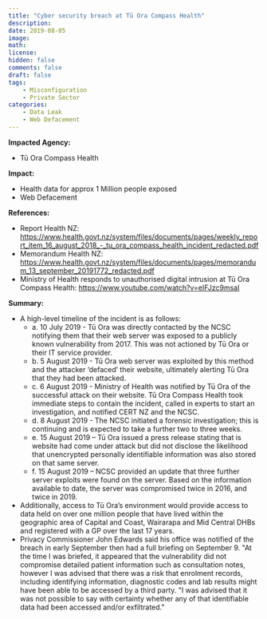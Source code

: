```yaml
---
title: "Cyber security breach at Tū Ora Compass Health"
description: 
date: 2019-08-05
image: 
math: 
license: 
hidden: false
comments: false
draft: false
tags: 
    - Misconfiguration
    - Private Sector
categories:
    - Data Leak
    - Web Defacement
---
```

**Impacted Agency:**
* Tū Ora Compass Health

**Impact:**
* Health data for approx 1 Million people exposed
* Web Defacement

**References:**
* Report Health NZ: https://www.health.govt.nz/system/files/documents/pages/weekly_report_item_16_august_2018_-_tu_ora_compass_health_incident_redacted.pdf
* Memorandum Health NZ: https://www.health.govt.nz/system/files/documents/pages/memorandum_13_september_20191772_redacted.pdf 
* Ministry of Health responds to unauthorised digital intrusion at Tū Ora Compass Health: https://www.youtube.com/watch?v=eIFJzc9msaI

**Summary:**
* A high-level timeline of the incident is as follows:
  * a. 10 July 2019 - Tū Ora was directly contacted by the NCSC notifying them that their web server was exposed to a publicly known vulnerability from 2017. This was not actioned by Tū Ora or their IT service provider.
  * b. 5 August 2019 - Tū Ora web server was exploited by this method and the attacker ‘defaced’ their website, ultimately alerting Tū Ora that they had been attacked.
  * c. 6 August 2019 - Ministry of Health was notified by Tū Ora of the successful attack on their website. Tū Ora Compass Health took immediate steps to contain the incident, called in experts to start an investigation, and notified CERT NZ and the NCSC.
  * d. 8 August 2019 - The NCSC initiated a forensic investigation; this is continuing and is expected to take a further two to three weeks.
  * e. 15 August 2019 – Tū Ora issued a press release stating that is website had come under attack but did not disclose the likelihood that unencrypted personally identifiable information was also stored on that same server.
  * f. 15 August 2019 – NCSC provided an update that three further server exploits were found on the server. Based on the information available to date, the server was compromised twice in 2016, and twice in 2019.
* Additionally, access to Tū Ora’s environment would provide access to data held on over one million people that have lived within the geographic area of Capital and Coast, Wairarapa and Mid Central DHBs and registered with a GP over the last 17 years.
* Privacy Commissioner John Edwards said his office was notified of the breach in early September then had a full briefing on September 9.
"At the time I was briefed, it appeared that the vulnerability did not compromise detailed patient information such as consultation notes, however I was advised that there was a risk that enrolment records, including identifying information, diagnostic codes and lab results might have been able to be accessed by a third party.
"I was advised that it was not possible to say with certainty whether any of that identifiable data had been accessed and/or exfiltrated." 